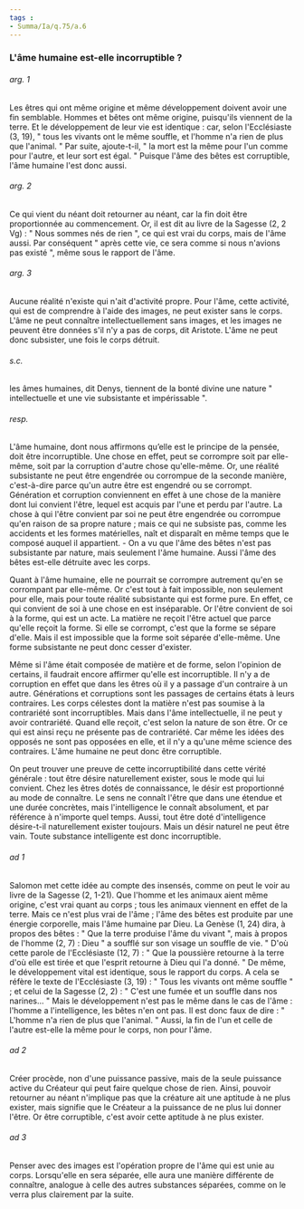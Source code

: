```yaml
---
tags : 
- Summa/Ia/q.75/a.6
---
```


### L'âme humaine est-elle incorruptible ?



###### arg. 1
Les êtres qui ont même origine et même développement doivent avoir une fin semblable. Hommes et bêtes ont même origine, puisqu'ils viennent de la terre. Et le développement de leur vie est identique : car, selon l'Ecclésiaste (3, 19), " tous les vivants ont le même souffle, et l'homme n'a rien de plus que l'animal. " Par suite, ajoute-t-il, " la mort est la même pour l'un comme pour l'autre, et leur sort est égal. " Puisque l'âme des bêtes est corruptible, l'âme humaine l'est donc aussi. 

###### arg. 2
Ce qui vient du néant doit retourner au néant, car la fin doit être proportionnée au commencement. Or, il est dit au livre de la Sagesse (2, 2 Vg) : " Nous sommes nés de rien ", ce qui est vrai du corps, mais de l'âme aussi. Par conséquent " après cette vie, ce sera comme si nous n'avions pas existé ", même sous le rapport de l'âme. 

###### arg. 3
Aucune réalité n'existe qui n'ait d'activité propre. Pour l'âme, cette activité, qui est de comprendre à l'aide des images, ne peut exister sans le corps. L'âme ne peut connaître intellectuellement sans images, et les images ne peuvent être données s'il n'y a pas de corps, dit Aristote. L'âme ne peut donc subsister, une fois le corps détruit. 

###### s.c.
les âmes humaines, dit Denys, tiennent de la bonté divine une nature " intellectuelle et une vie subsistante et impérissable ". 

###### resp.
L'âme humaine, dont nous affirmons qu’elle est le principe de la pensée, doit être incorruptible. Une chose en effet, peut se corrompre soit par elle-même, soit par la corruption d'autre chose qu'elle-même. Or, une réalité subsistante ne peut être engendrée ou corrompue de la seconde manière, c'est-à-dire parce qu'un autre être est engendré ou se corrompt. Génération et corruption conviennent en effet à une chose de la manière dont lui convient l'être, lequel est acquis par l'une et perdu par l'autre. La chose à qui l'être convient par soi ne peut être engendrée ou corrompue qu'en raison de sa propre nature ; mais ce qui ne subsiste pas, comme les accidents et les formes matérielles, naît et disparaît en même temps que le composé auquel il appartient. - On a vu que l'âme des bêtes n'est pas subsistante par nature, mais seulement l'âme humaine. Aussi l'âme des bêtes est-elle détruite avec les corps. 

Quant à l'âme humaine, elle ne pourrait se corrompre autrement qu'en se corrompant par elle-même. Or c'est tout à fait impossible, non seulement pour elle, mais pour toute réalité subsistante qui est forme pure. En effet, ce qui convient de soi à une chose en est inséparable. Or l'être convient de soi à la forme, qui est un acte. La matière ne reçoit l'être actuel que parce qu'elle reçoit la forme. Si elle se corrompt, c'est que la forme se sépare d'elle. Mais il est impossible que la forme soit séparée d'elle-même. Une forme subsistante ne peut donc cesser d'exister. 

Même si l'âme était composée de matière et de forme, selon l'opinion de certains, il faudrait encore affirmer qu'elle est incorruptible. Il n'y a de corruption en effet que dans les êtres où il y a passage d'un contraire à un autre. Générations et corruptions sont les passages de certains états à leurs contraires. Les corps célestes dont la matière n'est pas soumise à la contrariété sont incorruptibles. Mais dans l'âme intellectuelle, il ne peut y avoir contrariété. Quand elle reçoit, c'est selon la nature de son être. Or ce qui est ainsi reçu ne présente pas de contrariété. Car même les idées des opposés ne sont pas opposées en elle, et il n'y a qu'une même science des contraires. L'âme humaine ne peut donc être corruptible. 

On peut trouver une preuve de cette incorruptibilité dans cette vérité générale : tout être désire naturellement exister, sous le mode qui lui convient. Chez les êtres dotés de connaissance, le désir est proportionné au mode de connaître. Le sens ne connaît l'être que dans une étendue et une durée concrètes, mais l'intelligence le connaît absolument, et par référence à n'importe quel temps. Aussi, tout être doté d'intelligence désire-t-il naturellement exister toujours. Mais un désir naturel ne peut être vain. Toute substance intelligente est donc incorruptible. 

###### ad 1
Salomon met cette idée au compte des insensés, comme on peut le voir au livre de la Sagesse (2, 1-21). Que l'homme et les animaux aient même origine, c'est vrai quant au corps ; tous les animaux viennent en effet de la terre. Mais ce n'est plus vrai de l'âme ; l'âme des bêtes est produite par une énergie corporelle, mais l'âme humaine par Dieu. La Genèse (1, 24) dira, à propos des bêtes : " Que la terre produise l'âme du vivant ", mais à propos de l'homme (2, 7) : Dieu " a soufflé sur son visage un souffle de vie. " D'où cette parole de l'Ecclésiaste (12, 7) : " Que la poussière retourne à la terre d'où elle est tirée et que l'esprit retourne à Dieu qui l'a donné. " De même, le développement vital est identique, sous le rapport du corps. A cela se réfère le texte de l'Ecclésiaste (3, 19) : " Tous les vivants ont même souffle " ; et celui de la Sagesse (2, 2) : " C'est une fumée et un souffle dans nos narines... " Mais le développement n'est pas le même dans le cas de l'âme : l'homme a l'intelligence, les bêtes n'en ont pas. Il est donc faux de dire : " L'homme n'a rien de plus que l'animal. " Aussi, la fin de l'un et celle de l'autre est-elle la même pour le corps, non pour l'âme. 

###### ad 2
Créer procède, non d'une puissance passive, mais de la seule puissance active du Créateur qui peut faire quelque chose de rien. Ainsi, pouvoir retourner au néant n'implique pas que la créature ait une aptitude à ne plus exister, mais signifie que le Créateur a la puissance de ne plus lui donner l'être. Or être corruptible, c'est avoir cette aptitude à ne plus exister. 

###### ad 3
Penser avec des images est l'opération propre de l'âme qui est unie au corps. Lorsqu'elle en sera séparée, elle aura une manière différente de connaître, analogue à celle des autres substances séparées, comme on le verra plus clairement par la suite. 

